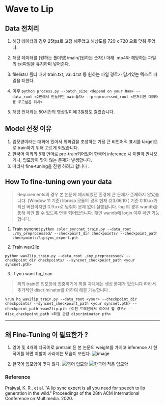 # Wave to Lip 


## Data 전처리 

1. 해당 데이터의 경우 25fps로 고정 해주었고 해상도를 720 x 720 으로 맞춰 주었다. 
2. 해당 데이터를  (원하는 폴더명)/main/(원하는 숫자)/ 아래 .mp4와 해당하는 파일의 txt파일을 유지하며 넣어준다.
3. filelists/ 폴더 내에 train.txt, valid.txt 등 원하는 파일 경로가 담겨있는 텍스트 파일을 더한다.  
4. 이후 `python process.py --batch_size <depend on your Ram> --data_root <2번에서 만들었던 main폴더> --preprocessed_root <전처리된 데이터를 두고싶은 위치>`

5. 해당 전처리는 50시간의 영상길이에 3일정도 걸렸습니다. 

## Model 선정 이유 

1. 입모양이라는 대화에 있어서 위화감을 조성하는 가장 큰 비언어적 표시를 target으로 train하기 위해 고르게 되었습니다. 
2. 한국어 이외의 5개 언어로 pre-train되어있어 한국어 inference 시 이빨이 안나오거나, 입모양이 맞지 않는 문제가 발생합니다. 
3. 따라서 fine-tuning을 진행 하려고 합니다 .



## How To fine-tuning own your data 

> Requirements의 경우 본 논문에 제시되었던 환경에 큰 문제가 존재하지 않았습니다. (Window 11 기준) 
> librosa 모듈의 경우 현재 (23.06.10 ) 기준 0.10.xx가 최신 버전이지만 0.9.xx로 낮춰야 문제 없이 실행됩니다. 
> log 의 경우 wandb를 통해 확인 할 수 있도록 연결 되어있습니다. 개인 wandb에 login 이후 확인 가능합니다. 

1. Train syncnet
`python color_syncnet_train.py --data_root ./my_preprocessed/ --checkpoint_dir checkpoints/ --checkpoint_path checkpoints/lipsync_expert.pth`

2. Train wav2lip 

`python wav2lip_train.py --data_root ./my_preprocessed/ --checkpoint_dir checkpoints/ --syncnet_checkpoint_path <your syncnet.pth>`

3. If you want hq_trian 
> 위의 train은 입모양에 집중하기에 화질 자체에는 생성 문제가 있습니다 따라서 추가적인 discriminator를 더하여 해결 가능합니다 .

`%run hq_wav2lip_train.py --data_root <your> --checkpoint_dir checkpoints/ --syncnet_checkpoint_path <your syncnet.pth> --checkpoint_path <wav2lip.pth (이전 트레인에서 이어서 할 경우> --disc_checkpoint_path <화질 관련 discriminator.pth>`


---

## 왜 Fine-Tuning 이 필요한가 ? 

1. 영어 및 4개의 다국어로 pretrain 된 본 논문의 weight를 가지고 inference 시 한국어를 하면 이빨이 사라지는 모습이 보인다. 
![image](https://github.com/suted2/AI_video_chatbot/assets/101646531/9e92dd46-90a9-43af-a932-5523d9690b16)

2. 한국어 입모양이 맞지 않다. 
![영어 입모양](https://github.com/suted2/AI_video_chatbot/assets/101646531/f93e3a2e-ea65-45b4-bdde-a2800c64fea8)
![한국어 적용 입모양](https://github.com/suted2/AI_video_chatbot/assets/101646531/70d69f34-8771-4f85-8139-1dc992122f60)





### Reference
Prajwal, K. R., et al. "A lip sync expert is all you need for speech to lip generation in the wild." Proceedings of the 28th ACM International Conference on Multimedia. 2020.
